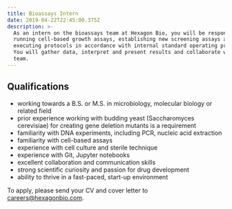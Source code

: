 ```yaml
---
title: Bioassays Intern
date: 2019-04-22T22:45:00.375Z
description: >-
  As an intern on the bioassays team at Hexagon Bio, you will be responsible for
  running cell-based growth assays, establishing new screening assays and
  executing protocols in accordance with internal standard operating procedures.
  You will gather data, interpret and present results and collaborate with the
  team.
---
```

## Qualifications

* working towards a B.S. or M.S. in microbiology, molecular biology or related field
* prior experience working with budding yeast (Saccharomyces cerevisiae) for creating gene deletion mutants is a requirement
* familiarity with DNA experiments, including PCR, nucleic acid extraction
* familiarity with cell-based assays
* experience with cell culture and sterile technique
* experience with Git, Jupyter notebooks
* excellent collaboration and communication skills
* strong scientific curiosity and passion for drug development
* ability to thrive in a fast-paced, start-up environment

To apply, please send your CV and cover letter to careers@hexagonbio.com.
